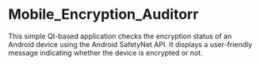 # Mobile_Encryption_Auditorr
This simple Qt-based application checks the encryption status of an Android device using the Android SafetyNet API. It displays a user-friendly message indicating whether the device is encrypted or not.
